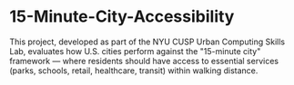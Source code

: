 # 15-Minute-City-Accessibility
This project, developed as part of the NYU CUSP Urban Computing Skills Lab, evaluates how U.S. cities perform against the "15-minute city" framework — where residents should have access to essential services (parks, schools, retail, healthcare, transit) within walking distance.
